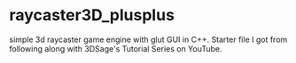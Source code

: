 # raycaster3D_plusplus
simple 3d raycaster game engine with glut GUI in C++.
Starter file I got from following along with 3DSage's Tutorial Series on YouTube.

